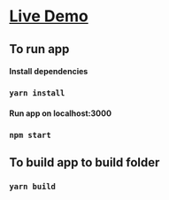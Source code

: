 # [Live Demo](https://dazzling-leavitt-aa4fec.netlify.com) <br>


## To run app 
   #### Install dependencies
### `yarn install`
   #### Run app on localhost:3000 
### `npm start`  

## To build app to build folder
   ###  `yarn build`
